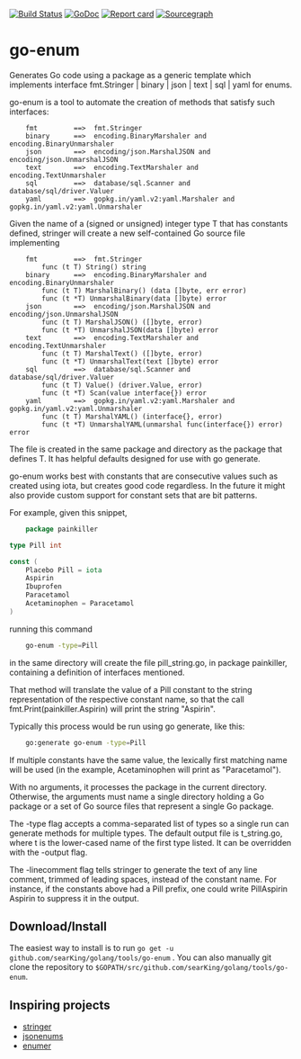 [![Build Status](https:travis-ci.org/searKing/travis-ci.svg?branch=go-enum)](https:travis-ci.org/searKing/travis-ci)
[![GoDoc](https:godoc.org/github.com/searKing/golang/tools/go-enum?status.svg)](https:godoc.org/github.com/searKing/golang/tools/go-enum)
[![Report card](https:goreportcard.com/badge/github.com/searKing/golang/tools/go-enum)](https:goreportcard.com/report/github.com/searKing/golang/tools/go-enum)
[![Sourcegraph](https:sourcegraph.com/github.com/searKing/golang/-/badge.svg)](https:sourcegraph.com/github.com/searKing/travis-ci@go-enum?badge)

# go-enum

Generates Go code using a package as a generic template which implements interface fmt.Stringer | binary | json | text |
sql | yaml for enums.

go-enum is a tool to automate the creation of methods that satisfy such interfaces:

```text
	fmt         ==>  fmt.Stringer
	binary      ==>  encoding.BinaryMarshaler and encoding.BinaryUnmarshaler
	json        ==>  encoding/json.MarshalJSON and encoding/json.UnmarshalJSON
	text        ==>  encoding.TextMarshaler and encoding.TextUnmarshaler
	sql         ==>  database/sql.Scanner and database/sql/driver.Valuer
	yaml        ==>  gopkg.in/yaml.v2:yaml.Marshaler and gopkg.in/yaml.v2:yaml.Unmarshaler
```

Given the name of a (signed or unsigned) integer type T that has constants defined, stringer will create a new
self-contained Go source file implementing

```text
	fmt         ==>  fmt.Stringer
		func (t T) String() string
	binary      ==>  encoding.BinaryMarshaler and encoding.BinaryUnmarshaler
		func (t T) MarshalBinary() (data []byte, err error)
		func (t *T) UnmarshalBinary(data []byte) error
	json        ==>  encoding/json.MarshalJSON and encoding/json.UnmarshalJSON
		func (t T) MarshalJSON() ([]byte, error)
		func (t *T) UnmarshalJSON(data []byte) error
	text        ==>  encoding.TextMarshaler and encoding.TextUnmarshaler
		func (t T) MarshalText() ([]byte, error)
		func (t *T) UnmarshalText(text []byte) error
	sql         ==>  database/sql.Scanner and database/sql/driver.Valuer
		func (t T) Value() (driver.Value, error)
		func (t *T) Scan(value interface{}) error
	yaml        ==>  gopkg.in/yaml.v2:yaml.Marshaler and gopkg.in/yaml.v2:yaml.Unmarshaler
		func (t T) MarshalYAML() (interface{}, error)
		func (t *T) UnmarshalYAML(unmarshal func(interface{}) error) error
```

The file is created in the same package and directory as the package that defines T. It has helpful defaults designed
for use with go generate.

go-enum works best with constants that are consecutive values such as created using iota, but creates good code
regardless. In the future it might also provide custom support for constant sets that are bit patterns.

For example, given this snippet,

```go
    package painkiller

type Pill int

const (
	Placebo Pill = iota
	Aspirin
	Ibuprofen
	Paracetamol
	Acetaminophen = Paracetamol
)
```

running this command

```bash
	go-enum -type=Pill
```

in the same directory will create the file pill_string.go, in package painkiller, containing a definition of interfaces
mentioned.

That method will translate the value of a Pill constant to the string representation of the respective constant name, so
that the call fmt.Print(painkiller.Aspirin) will print the string "Aspirin".

Typically this process would be run using go generate, like this:

```bash
	go:generate go-enum -type=Pill
```

If multiple constants have the same value, the lexically first matching name will be used (in the example, Acetaminophen
will print as "Paracetamol").

With no arguments, it processes the package in the current directory. Otherwise, the arguments must name a single
directory holding a Go package or a set of Go source files that represent a single Go package.

The -type flag accepts a comma-separated list of types so a single run can generate methods for multiple types. The
default output file is t_string.go, where t is the lower-cased name of the first type listed. It can be overridden with
the -output flag.

The -linecomment flag tells stringer to generate the text of any line comment, trimmed of leading spaces, instead of the
constant name. For instance, if the constants above had a Pill prefix, one could write PillAspirin Aspirin to suppress
it in the output.

## Download/Install

The easiest way to install is to run `go get -u github.com/searKing/golang/tools/go-enum`
. You can also manually git clone the repository to `$GOPATH/src/github.com/searKing/golang/tools/go-enum`.

## Inspiring projects

* [stringer](https://godoc.org/golang.org/x/tools/cmd/stringer)
* [jsonenums](https://github.com/campoy/jsonenums)
* [enumer](https://github.com/alvaroloes/enumer)